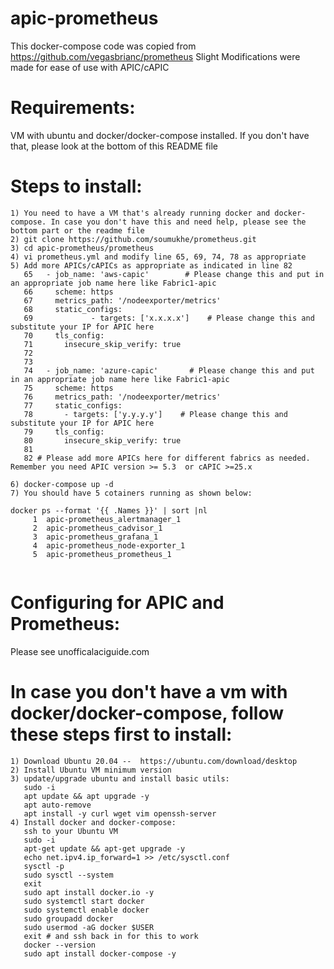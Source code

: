 # apic-prometheus
This docker-compose code was copied from https://github.com/vegasbrianc/prometheus
Slight Modifications were made for ease of use with APIC/cAPIC

# Requirements:  
VM with ubuntu and docker/docker-compose installed.  If you don't have that, please look at the bottom of this README file

# Steps to install:
```
1) You need to have a VM that's already running docker and docker-compose. In case you don't have this and need help, please see the bottom part or the readme file 
2) git clone https://github.com/soumukhe/prometheus.git
3) cd apic-prometheus/prometheus
4) vi prometheus.yml and modify line 65, 69, 74, 78 as appropriate
5) Add more APICs/cAPICs as appropriate as indicated in line 82
   65   - job_name: 'aws-capic'        # Please change this and put in an appropriate job name here like Fabric1-apic
   66     scheme: https
   67     metrics_path: '/nodeexporter/metrics'
   68     static_configs:
   69             - targets: ['x.x.x.x']    # Please change this and substitute your IP for APIC here
   70     tls_config:
   71       insecure_skip_verify: true
   72 
   73 
   74   - job_name: 'azure-capic'       # Please change this and put in an appropriate job name here like Fabric1-apic
   75     scheme: https
   76     metrics_path: '/nodeexporter/metrics'
   77     static_configs:
   78       - targets: ['y.y.y.y']    # Please change this and substitute your IP for APIC here
   79     tls_config:
   80       insecure_skip_verify: true
   81 
   82 # Please add more APICs here for different fabrics as needed.  Remember you need APIC version >= 5.3  or cAPIC >=25.x
```
```
6) docker-compose up -d
7) You should have 5 cotainers running as shown below:

docker ps --format '{{ .Names }}' | sort |nl
     1  apic-prometheus_alertmanager_1
     2  apic-prometheus_cadvisor_1
     3  apic-prometheus_grafana_1
     4  apic-prometheus_node-exporter_1
     5  apic-prometheus_prometheus_1
        
```

# Configuring for APIC and Prometheus:
Please see unofficalaciguide.com

# In case you don't have a vm with docker/docker-compose, follow these steps first to install:
```
1) Download Ubuntu 20.04 --  https://ubuntu.com/download/desktop
2) Install Ubuntu VM minimum version
3) update/upgrade ubuntu and install basic utils: 
   sudo -i
   apt update && apt upgrade -y
   apt auto-remove
   apt install -y curl wget vim openssh-server
4) Install docker and docker-compose:
   ssh to your Ubuntu VM 
   sudo -i
   apt-get update && apt-get upgrade -y
   echo net.ipv4.ip_forward=1 >> /etc/sysctl.conf
   sysctl -p
   sudo sysctl --system
   exit 
   sudo apt install docker.io -y
   sudo systemctl start docker
   sudo systemctl enable docker
   sudo groupadd docker
   sudo usermod -aG docker $USER
   exit # and ssh back in for this to work
   docker --version
   sudo apt install docker-compose -y
